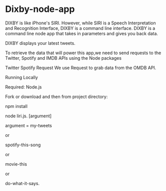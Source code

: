 # Dixby-node-app

DIXBY is like iPhone's SIRI. However, while SIRI is a Speech Interpretation and Recognition Interface, DIXBY is a command line interface. DIXBY is a command line node app that takes in parameters and gives you back data.



DIXBY displays your latest tweets.


To retrieve the data that will power this app,we need to send requests to the Twitter, Spotify and IMDB APIs using the Node packages 

Twitter
Spotify
Request
We use Request to grab data from the OMDB API.

Running Locally

Required: Node.js

Fork or download and then from project directory:

npm install

node liri.js. [argument]

argument = my-tweets

or 

spotify-this-song

or 

movie-this

or 

do-what-it-says.


